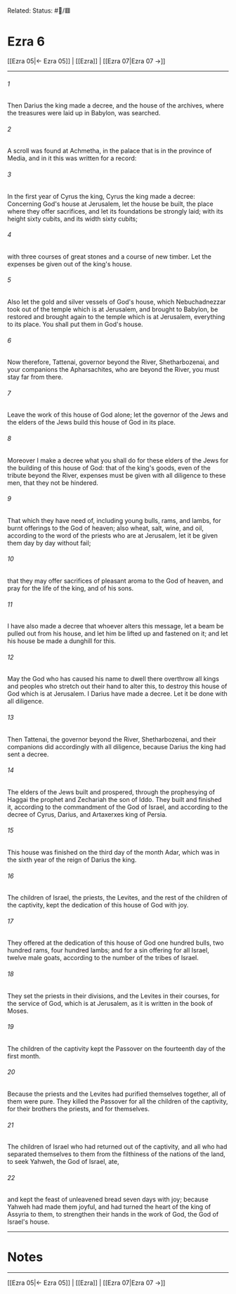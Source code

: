 Related:
Status: #📖/🟥
# Ezra 6

[[Ezra 05|← Ezra 05]] | [[Ezra]] | [[Ezra 07|Ezra 07 →]]
***



###### 1 
Then Darius the king made a decree, and the house of the archives, where the treasures were laid up in Babylon, was searched. 

###### 2 
A scroll was found at Achmetha, in the palace that is in the province of Media, and in it this was written for a record: 

###### 3 
In the first year of Cyrus the king, Cyrus the king made a decree: Concerning God's house at Jerusalem, let the house be built, the place where they offer sacrifices, and let its foundations be strongly laid; with its height sixty cubits, and its width sixty cubits; 

###### 4 
with three courses of great stones and a course of new timber. Let the expenses be given out of the king's house. 

###### 5 
Also let the gold and silver vessels of God's house, which Nebuchadnezzar took out of the temple which is at Jerusalem, and brought to Babylon, be restored and brought again to the temple which is at Jerusalem, everything to its place. You shall put them in God's house. 

###### 6 
Now therefore, Tattenai, governor beyond the River, Shetharbozenai, and your companions the Apharsachites, who are beyond the River, you must stay far from there. 

###### 7 
Leave the work of this house of God alone; let the governor of the Jews and the elders of the Jews build this house of God in its place. 

###### 8 
Moreover I make a decree what you shall do for these elders of the Jews for the building of this house of God: that of the king's goods, even of the tribute beyond the River, expenses must be given with all diligence to these men, that they not be hindered. 

###### 9 
That which they have need of, including young bulls, rams, and lambs, for burnt offerings to the God of heaven; also wheat, salt, wine, and oil, according to the word of the priests who are at Jerusalem, let it be given them day by day without fail; 

###### 10 
that they may offer sacrifices of pleasant aroma to the God of heaven, and pray for the life of the king, and of his sons. 

###### 11 
I have also made a decree that whoever alters this message, let a beam be pulled out from his house, and let him be lifted up and fastened on it; and let his house be made a dunghill for this. 

###### 12 
May the God who has caused his name to dwell there overthrow all kings and peoples who stretch out their hand to alter this, to destroy this house of God which is at Jerusalem. I Darius have made a decree. Let it be done with all diligence. 

###### 13 
Then Tattenai, the governor beyond the River, Shetharbozenai, and their companions did accordingly with all diligence, because Darius the king had sent a decree. 

###### 14 
The elders of the Jews built and prospered, through the prophesying of Haggai the prophet and Zechariah the son of Iddo. They built and finished it, according to the commandment of the God of Israel, and according to the decree of Cyrus, Darius, and Artaxerxes king of Persia. 

###### 15 
This house was finished on the third day of the month Adar, which was in the sixth year of the reign of Darius the king. 

###### 16 
The children of Israel, the priests, the Levites, and the rest of the children of the captivity, kept the dedication of this house of God with joy. 

###### 17 
They offered at the dedication of this house of God one hundred bulls, two hundred rams, four hundred lambs; and for a sin offering for all Israel, twelve male goats, according to the number of the tribes of Israel. 

###### 18 
They set the priests in their divisions, and the Levites in their courses, for the service of God, which is at Jerusalem, as it is written in the book of Moses. 

###### 19 
The children of the captivity kept the Passover on the fourteenth day of the first month. 

###### 20 
Because the priests and the Levites had purified themselves together, all of them were pure. They killed the Passover for all the children of the captivity, for their brothers the priests, and for themselves. 

###### 21 
The children of Israel who had returned out of the captivity, and all who had separated themselves to them from the filthiness of the nations of the land, to seek Yahweh, the God of Israel, ate, 

###### 22 
and kept the feast of unleavened bread seven days with joy; because Yahweh had made them joyful, and had turned the heart of the king of Assyria to them, to strengthen their hands in the work of God, the God of Israel's house.

---
# Notes


***
[[Ezra 05|← Ezra 05]] | [[Ezra]] | [[Ezra 07|Ezra 07 →]]
